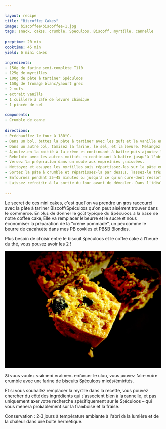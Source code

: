 ```yaml
---

layout: recipe
title: "Biscoffee Cakes"
image: biscoffee/biscoffee-1.jpg
tags: snack, cakes, crumble, Speculoos, Biscoff, myrtille, cannelle

preptime: 20 min
cooktime: 45 min
yield: 6 mini cakes

ingredients:
- 150g de farine semi-complète T110
- 125g de myrtilles
- 100g de pâte à tartiner Spéculoos
- 150g de fromage blanc/yaourt grec
- 2 œufs
- extrait vanille
- 1 cuillère à café de levure chimique
- 1 pincée de sel

components:
- Crumble de canne

directions:
- Préchauffez le four à 180°C.
- Dans un bol, battez la pâte à tartiner avec les œufs et la vanille en fouettant bien pour obtenir une sorte de crème. La pâte remplace en quelque sorte le mélange de beurre et de sucre, on cherche donc à obtenir une consistance similaire. Vous pouvez éventuellement ajouter un peu d'huile ou de beurre si besoin. Vous pouvez également chauffer la pâte au micro-ondes pour la rendre plus liquide si celle-ci se révèle trop compliquée à manipuler. 
- Dans un autre bol, tamisez la farine, le sel, et la levure. Mélangez.
- Ajoutez-en la moitié à la crème en continuant à battre puis ajoutez la moitié de fromage blanc. 
- Rebelote avec les autres moitiés en continuant à battre jusqu'à l'obtention d'une pâte bien lisse. Attention, on ne veut pas trop la travailler – on risque en effet d'obtenir une pâte trop dense après cuisson –, il faut la travailler juste ce qu'il faut pour que ces ingrédients soient incorporés. 
- Versez la préparation dans un moule aux empreintes graissées.
- Nettoyez et essuyez les myrtilles puis répartissez-les sur la pâte en appuyant légèrement dessus pour bien les ancrer tout en laissant une marge de 1cm de chaque côté. Pour éviter qu’elles ne tombent au fond, vous pouvez les fariner avant de les répartir. 
- Sortez la pâte à crumble et répartissez-la par dessus. Tassez-le très légèrement pour qu'il se tienne mieux une fois cuit en prenant soin de ne pas écraser les myrtilles.
- Enfournez pendant 35–45 minutes ou jusqu'à ce qu'un cure-dent ressorte quasiment sec, avec quelques flocons de mie.
- Laissez refroidir à la sortie du four avant de démouler. Dans l'idéal il faut que votre moule soit à température ambiante. Les cakes vont continuer à cuire donc soyez très prudent lors du démoulage, ils seront encore un peu mou et vont durcir en refroidissant, en particulier le crumble.

---
```


Le secret de ces mini cakes, c'est que l'on va prendre un gros raccourci avec la pâte à tartiner Biscoff/Spéculoos qu'on peut aisément trouver dans le commerce. En plus de donner le goût typique du Spéculoos à la base de notre coffee cake, Elle va remplacer le beurre et le sucre et nous économiser la préparation de la “crème pommade”, un peu comme le beurre de cacahuète dans mes PB cookies et PB&B Blondies.

Plus besoin de choisir entre le biscuit Spéculoos et le coffee cake à l'heure du thé, vous pouvez avoir les 2&nbsp;!

![Le biscoffee cake, c’est un petit nuage moelleux avec des myrtilles entières qui peuvent éclater à la cuisson](../images/biscoffee/biscoffee-2.jpg)

Si vous voulez vraiment vraiment enfoncer le clou, vous pouvez faire votre crumble avec une farine de biscuits Spéculoos mixés/émiettés.

Et si vous souhaitez remplacer la myrtille dans la recette, vous pouvez chercher du côté des ingrédients qui s'associent bien à la cannelle, et pas uniquement axer votre recherche spécifiquement sur le Spéculoos – qui vous mènera probablement sur la framboise et la fraise.

Conservation&nbsp;: 2–3 jours à température ambiante à l'abri de la lumière et de la chaleur dans une boîte hermétique.